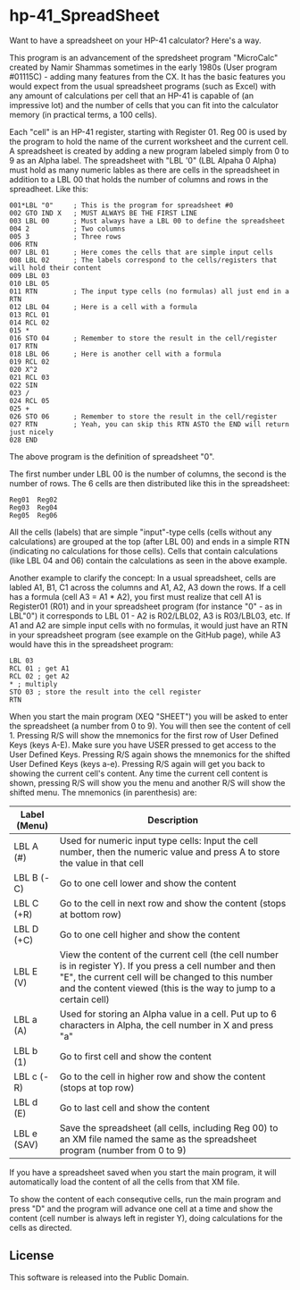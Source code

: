 # hp-41_SpreadSheet
Want to have a spreadsheet on your HP-41 calculator? Here's a way.

This program is an advancement of the spredsheet program "MicroCalc" created by Namir Shammas sometimes in the early 1980s (User program #01115C) - adding many features from the CX. It has the basic features you would expect from the usual spreadsheet programs (such as Excel) with any amount of calculations per cell that an HP-41 is capable of (an impressive lot) and the number of cells that you can fit into the calculator memory (in practical terms, a 100 cells).

Each "cell" is an HP-41 register, starting with Register 01. Reg 00 is used by the program to hold the name of the current worksheet and the current cell. A spreadsheet is created by adding a new program labeled simply from 0 to 9 as an Alpha label. The spreadsheet with "LBL '0" (LBL Alpaha 0 Alpha) must hold as many numeric lables as there are cells in the spreadsheet in addition to a LBL 00 that holds the number of columns and rows in the spreadheet. Like this:

```
001*LBL "0"		; This is the program for spreadsheet #0
002 GTO IND X	; MUST ALWAYS BE THE FIRST LINE
003 LBL 00		; Must always have a LBL 00 to define the spreadsheet
004 2			; Two columns
005 3			; Three rows
006 RTN
007 LBL 01		; Here comes the cells that are simple input cells
008 LBL 02		; The labels correspond to the cells/registers that will hold their content
009 LBL 03
010 LBL 05
011 RTN			; The input type cells (no formulas) all just end in a RTN
012 LBL 04		; Here is a cell with a formula
013 RCL 01
014 RCL 02
015 *     
016 STO 04		; Remember to store the result in the cell/register 
017 RTN   
018 LBL 06		; Here is another cell with a formula
019 RCL 02
020 X^2   
021 RCL 03
022 SIN   
023 /     
024 RCL 05
025 +     
026 STO 06		; Remember to store the result in the cell/register 
027 RTN			; Yeah, you can skip this RTN ASTO the END will return just nicely
028 END 
```

The above program is the definition of spreadsheet "0". 

The first number under LBL 00 is the number of columns, the second is the number of rows. The 6 cells are then distributed like this in the spreadsheet:

```
Reg01  Reg02
Reg03  Reg04
Reg05  Reg06
```

All the cells (labels) that are simple "input"-type cells (cells without any calculations) are grouped at the top (after LBL 00) and ends in a simple RTN (indicating no calculations for those cells). Cells that contain calculations (like LBL 04 and 06) contain the calculations as seen in the above example.

Another example to clarify the concept: In a usual spreadsheet, cells are labled A1, B1, C1 across the columns and A1, A2, A3 down the rows. If a cell has a formula (cell A3 = A1 * A2), you first must realize that cell A1 is Register01 (R01) and in your spreadsheet program (for instance "0" - as in LBL"0") it corresponds to LBL 01 - A2 is R02/LBL02, A3 is R03/LBL03, etc. If A1 and A2 are simple input cells with no formulas, it would just have an RTN in your spreadsheet program (see example on the GitHub page), while A3 would have this in the spreadsheet program:

```
LBL 03
RCL 01 ; get A1
RCL 02 ; get A2
* ; multiply
STO 03 ; store the result into the cell register
RTN
```

When you start the main program (XEQ "SHEET") you will be asked to enter the spreadsheet (a number from 0 to 9). You will then see the content of cell 1. Pressing R/S will show the mnemonics for the first row of User Defined Keys (keys A-E). Make sure you have USER pressed to get access to the User Defined Keys. Pressing R/S again shows the mnemonics for the shifted User Defined Keys (keys a-e). Pressing R/S again will get you back to showing the current cell's content. Any time the current cell content is shown, pressing R/S will show you the menu and another R/S will show the shifted menu. The mnemonics (in parenthesis) are:

Label (Menu)    | Description
----------------|------------
LBL A (#)		| Used for numeric input type cells: Input the cell number, then the numeric value and press A to store the value in that cell
LBL B (-C)		| Go to one cell lower and show the content
LBL C (+R)      | Go to the cell in next row and show the content (stops at bottom row)
LBL D (+C)		| Go to one cell higher and show the content
LBL E (V)		| View the content of the current cell (the cell number is in register Y). If you press a cell number and then "E", the current cell will be changed to this number and the content viewed (this is the way to jump to a certain cell)
LBL a (A)		| Used for storing an Alpha value in a cell. Put up to 6 characters in Alpha, the cell number in X and press "a"
LBL b (1)		| Go to first cell and show the content
LBL c (-R)      | Go to the cell in higher row and show the content (stops at top row)
LBL d (E)		| Go to last cell and show the content
LBL e (SAV)		| Save the spreadsheet (all cells, including Reg 00) to an XM file named the same as the spreadsheet program (number from 0 to 9)

If you have a spreadsheet saved when you start the main program, it will automatically load the content of all the cells from that XM file.

To show the content of each consequtive cells, run the main program and press "D" and the program will advance one cell at a time and show the content (cell number is always left in register Y), doing calculations for the cells as directed.

## License
This software is released into the Public Domain.
